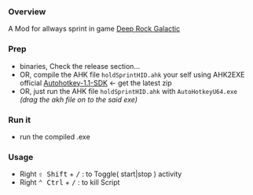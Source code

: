 ### Overview
A Mod for allways sprint in game [Deep Rock Galactic](https://store.steampowered.com/app/548430/Deep_Rock_Galactic/) 
### Prep
- binaries, Check the release section...
- OR, compile the AHK file `holdSprintHID.ahk` your self using AHK2EXE official [Autohotkey-1.1-SDK](https://www.autohotkey.com/download/1.1/?C=M;O=D) <- get the latest zip
- OR, just run the AHK file `holdSprintHID.ahk` with `AutoHotkeyU64.exe` _(drag the akh file on to the said exe)_
### Run it
- run the compiled .exe
### Usage
- Right <kbd>⇧ Shift</kbd> + <kbd>/</kbd> : to Toggle( start|stop ) activity
- Right <kbd>⌃ Ctrl</kbd> + <kbd>/</kbd> : to kill Script
